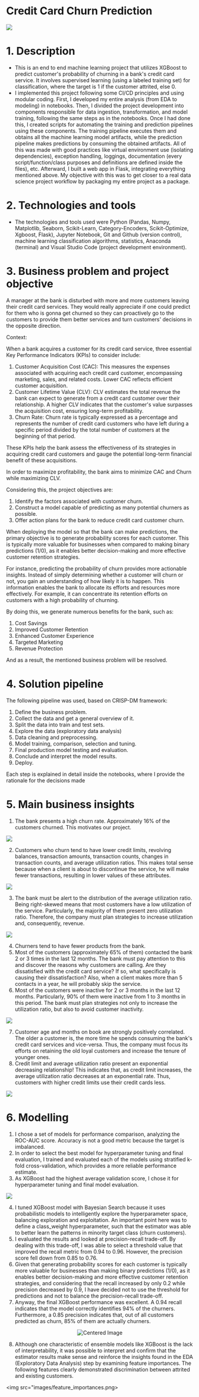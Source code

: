 # Credit Card Churn Prediction

<img src="images/churn.jpg">

# 1. Description
- This is an end to end machine learning project that utilizes XGBoost to predict customer's probability of churning in a bank's credit card service. It involves supervised learning (using a labeled training set) for classification, where the target is 1 if the customer attrited, else 0.
- I implemented this project following some CI/CD principles and using modular coding. First, I developed my entire analysis (from EDA to modeling) in notebooks. Then, I divided the project development into components responsible for data ingestion, transformation, and model training, following the same steps as in the notebooks. Once I had done this, I created scripts for automating the training and prediction pipelines using these components. The training pipeline executes them and obtains all the machine learning model artifacts, while the prediction pipeline makes predictions by consuming the obtained artifacts. All of this was made with good practices like virtual environment use (isolating dependencies), exception handling, loggings, documentation (every script/function/class purposes and definitions are defined inside the files), etc. Afterward, I built a web app in Flask, integrating everything mentioned above. My objective with this was to get closer to a real data science project workflow by packaging my entire project as a package.

# 2. Technologies and tools
- The technologies and tools used were Python (Pandas, Numpy, Matplotlib, Seaborn, Scikit-Learn, Category-Encoders, Scikit-Optimize, Xgboost, Flask), Jupyter Notebook, Git and Github (version control), machine learning classification algorithms, statistics, Anaconda (terminal) and Visual Studio Code (project development environment).

# 3. Business problem and project objective
A manager at the bank is disturbed with more and more customers leaving their credit card services. They would really appreciate if one could predict for them who is gonna get churned so they can proactively go to the customers to provide them better services and turn customers' decisions in the opposite direction.

Context:

When a bank acquires a customer for its credit card service, three essential Key Performance Indicators (KPIs) to consider include:

1. Customer Acquisition Cost (CAC): This measures the expenses associated with acquiring each credit card customer, encompassing marketing, sales, and related costs. Lower CAC reflects efficient customer acquisition.
2. Customer Lifetime Value (CLV): CLV estimates the total revenue the bank can expect to generate from a credit card customer over their relationship. A higher CLV indicates that the customer's value surpasses the acquisition cost, ensuring long-term profitability.
3. Churn Rate: Churn rate is typically expressed as a percentage and represents the number of credit card customers who have left during a specific period divided by the total number of customers at the beginning of that period.

These KPIs help the bank assess the effectiveness of its strategies in acquiring credit card customers and gauge the potential long-term financial benefit of these acquisitions.

In order to maximize profitability, the bank aims to minimize CAC and Churn while maximizing CLV.

Considering this, the project objectives are:

1. Identify the factors associated with customer churn.
2. Construct a model capable of predicting as many potential churners as possible.
3. Offer action plans for the bank to reduce credit card customer churn.

When deploying the model so that the bank can make predictions, the primary objective is to generate probability scores for each customer. This is typically more valuable for businesses when compared to making binary predictions (1/0), as it enables better decision-making and more effective customer retention strategies.

For instance, predicting the probability of churn provides more actionable insights. Instead of simply determining whether a customer will churn or not, you gain an understanding of how likely it is to happen. This information enables the bank to allocate its efforts and resources more effectively. For example, it can concentrate its retention efforts on customers with a high probability of churning.

By doing this, we generate numerous benefits for the bank, such as:

1. Cost Savings
2. Improved Customer Retention
3. Enhanced Customer Experience
4. Targeted Marketing
5. Revenue Protection

And as a result, the mentioned business problem will be resolved.

# 4. Solution pipeline
The following pipeline was used, based on CRISP-DM framework:

1. Define the business problem.
2. Collect the data and get a general overview of it.
3. Split the data into train and test sets.
4. Explore the data (exploratory data analysis)
5. Data cleaning and preprocessing.
6. Model training, comparison, selection and tuning.
7. Final production model testing and evaluation.
8. Conclude and interpret the model results.
9. Deploy.

Each step is explained in detail inside the notebooks, where I provide the rationale for the decisions made

# 5. Main business insights
1. The bank presents a high churn rate. Approximately 16% of the customers churned. This motivates our project.

<img src="images/target.png">

2. Customers who churn tend to have lower credit limits, revolving balances, transaction amounts, transaction counts, changes in transaction counts, and average utilization ratios. This makes total sense because when a client is about to discontinue the service, he will make fewer transactions, resulting in lower values of these attributes.

<img src="images/numeric_distributions_by_churn.png">

3. The bank must be alert to the distribution of the average utilization ratio. Being right-skewed means that most customers have a low utilization of the service. Particularly, the majority of them present zero utilization ratio. Therefore, the company must plan strategies to increase utilization and, consequently, revenue.

<img src="images/avg_utilization_ratio_hist.png">

4. Churners tend to have fewer products from the bank.
5. Most of the customers (approximately 65% of them) contacted the bank 2 or 3 times in the last 12 months. The bank must pay attention to this and discover the reasons why customers are calling. Are they dissatisfied with the credit card service? If so, what specifically is causing their dissatisfaction? Also, when a client makes more than 5 contacts in a year, he will probably skip the service.
6. Most of the customers were inactive for 2 or 3 months in the last 12 months. Particularly, 90% of them were inactive from 1 to 3 months in this period. The bank must plan strategies not only to increase the utilization ratio, but also to avoid customer inactivity.

<img src="images/rel_cont_inact_countplots.png">

7. Customer age and months on book are strongly positively correlated. The older a customer is, the more time he spends consuming the bank's credit card services and vice-versa. Thus, the company must focus its efforts on retaining the old loyal customers and increase the tenure of younger ones.
8. Credit limit and average utilization ratio present an exponential decreasing relationship! This indicates that, as credit limit increases, the average utilization ratio decreases at an exponential rate. Thus, customers with higher credit limits use their credit cards less.

<img src="images/scatterplots.png">

# 6. Modelling
1. I chose a set of models for performance comparison, analyzing the ROC-AUC score. Accuracy is not a good metric because the target is imbalanced.
2. In order to select the best model for hyperparameter tuning and final evaluation, I trained and evaluated each of the models using stratified k-fold cross-validation, which provides a more reliable performance estimate.
3. As XGBoost had the highest average validation score, I chose it for hyperparameter tuning and final model evaluation.

<img src="images/models_performances_kfold_cv.png">

4. I tuned XGBoost model with Bayesian Search because it uses probabilistic models to intelligently explore the hyperparameter space, balancing exploration and exploitation. An important point here was to define a class_weight hyperparameter, such that the estimator was able to better learn the patterns in minority target class (churn customers).
5. I evaluated the results and looked at precision-recall trade-off. By dealing with this trade-off, I was able to select a threshold value that improved the recall metric from 0.94 to 0.96. However, the precision score fell down from 0.85 to 0.76.
6. Given that generating probability scores for each customer is typically more valuable for businesses than making binary predictions (1/0), as it enables better decision-making and more effective customer retention strategies, and considering that the recall increased by only 0.2 while precision decreased by 0.9, I have decided not to use the threshold for predictions and not to balance the precision-recall trade-off.
7. Anyway, the final XGBoost performance was excellent. A 0.94 recall indicates that the model correctly identifies 94% of the churners. Furthermore, a 0.85 precision indicates that, out of all customers predicted as churn, 85% of them are actually churners.

<div style="text-align: center;">
  <img src="images/class_report.jpeg" alt="Centered Image">
</div>

8. Although one characteristic of ensemble models like XGBoost is the lack of interpretability, it was possible to interpret and confirm that the estimator results make sense and reinforce the insights found in the EDA (Exploratory Data Analysis) step by examining feature importances. The following features clearly demonstrated discrimination between attrited and existing customers.

<img src="images/feature_importances.png>
